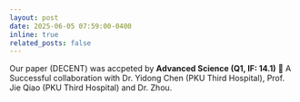 ```yaml
---
layout: post
date: 2025-06-05 07:59:00-0400
inline: true
related_posts: false
---
```


Our paper (DECENT) was accpeted by **Advanced Science (Q1, IF: 14.1)** :tada: A Successful collaboration with Dr. Yidong Chen (PKU Third Hospital), Prof. Jie Qiao (PKU Third Hospital) and Dr. Zhou.